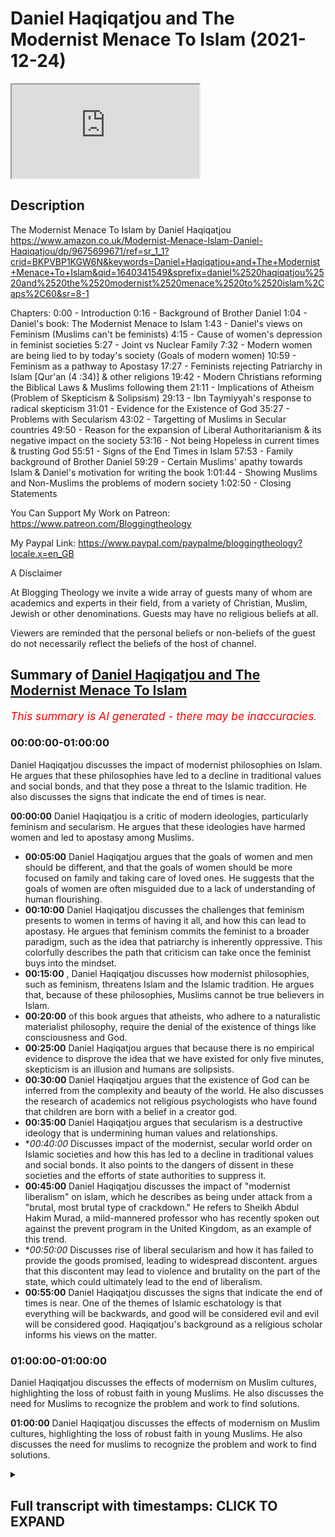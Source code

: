 # Daniel Haqiqatjou and The Modernist Menace To Islam (2021-12-24)

<iframe loading='lazy' allow='autoplay' src='https://www.youtube.com/embed/mZAZktv6HWM'></iframe>

## Description

The Modernist Menace To Islam by Daniel Haqiqatjou 
https://www.amazon.co.uk/Modernist-Menace-Islam-Daniel-Haqiqatjou/dp/9675699671/ref=sr_1_1?crid=BKPVBP1KGW6N&keywords=Daniel+Haqiqatjou+and+The+Modernist+Menace+To+Islam&qid=1640341549&sprefix=daniel%2520haqiqatjou%2520and%2520the%2520modernist%2520menace%2520to%2520islam%2Caps%2C60&sr=8-1

Chapters:
0:00 - Introduction
0:16 - Background of Brother Daniel
1:04 - Daniel's book: The Modernist Menace to Islam
1:43 - Daniel's views on Feminism
(Muslims can't be feminists)
4:15 - Cause of women's depression in feminist societies
5:27 - Joint vs Nuclear Family
7:32 - Modern women are being lied to by today's society (Goals of modern women)
10:59 - Feminism as a pathway to Apostasy
17:27 - Feminists rejecting Patriarchy in Islam [Qur'an (4 :34)] & other religions
19:42 - Modern Christians reforming the Biblical Laws & Muslims following them
21:11 - Implications of Atheism 
(Problem of Skepticism & Solipsism)
29:13 - Ibn Taymiyyah's response to radical skepticism
31:01 - Evidence for the Existence of God
35:27 - Problems with Secularism
43:02 - Targetting of Muslims in Secular countries
49:50 - Reason for the expansion of Liberal Authoritarianism & its negative impact on the society
53:16 - Not being Hopeless in current times & trusting God
55:51 - Signs of the End Times in Islam
57:53 - Family background of Brother Daniel
59:29 - Certain Muslims' apathy towards Islam & Daniel's motivation for writing the book
1:01:44 - Showing Muslims and Non-Muslims the problems of modern society
1:02:50 - Closing Statements


You Can Support My Work on Patreon:
https://www.patreon.com/Bloggingtheology

My Paypal Link: 
https://www.paypal.com/paypalme/bloggingtheology?locale.x=en_GB

A Disclaimer

At Blogging Theology we invite a wide array of guests many of whom are academics and experts in their field, from a variety of Christian, Muslim, Jewish or other denominations. Guests may have no religious beliefs at all. 

Viewers are reminded that the personal beliefs or non-beliefs of the guest do not necessarily reflect the beliefs of the host of channel.

## Summary of [Daniel Haqiqatjou and The Modernist Menace To Islam](https://www.youtube.com/watch?v=mZAZktv6HWM)


*<span style="color:red; font-size:125%">This summary is AI generated - there may be inaccuracies</span>. [](/)*

### <a onclick="modifyYTiframeseektime('0')">00:00:00-01:00:00</a>

 Daniel Haqiqatjou discusses the impact of modernist philosophies on Islam. He argues that these philosophies have led to a decline in traditional values and social bonds, and that they pose a threat to the Islamic tradition. He also discusses the signs that indicate the end of times is near.

**<a onclick="modifyYTiframeseektime('0')">00:00:00</a>** Daniel Haqiqatjou is a critic of modern ideologies, particularly feminism and secularism. He argues that these ideologies have harmed women and led to apostasy among Muslims.
* **<a onclick="modifyYTiframeseektime('300')">00:05:00</a>** Daniel Haqiqatjou argues that the goals of women and men should be different, and that the goals of women should be more focused on family and taking care of loved ones. He suggests that the goals of women are often misguided due to a lack of understanding of human flourishing.
* **<a onclick="modifyYTiframeseektime('600')">00:10:00</a>** Daniel Haqiqatjou discusses the challenges that feminism presents to women in terms of having it all, and how this can lead to apostasy. He argues that feminism commits the feminist to a broader paradigm, such as the idea that patriarchy is inherently oppressive. This colorfully describes the path that criticism can take once the feminist buys into the mindset.
* **<a onclick="modifyYTiframeseektime('900')">00:15:00</a>** , Daniel Haqiqatjou discusses how modernist philosophies, such as feminism, threatens Islam and the Islamic tradition. He argues that, because of these philosophies, Muslims cannot be true believers in Islam.
* **<a onclick="modifyYTiframeseektime('1200')">00:20:00</a>** of this book argues that atheists, who adhere to a naturalistic materialist philosophy, require the denial of the existence of things like consciousness and God.
* **<a onclick="modifyYTiframeseektime('1500')">00:25:00</a>** Daniel Haqiqatjou argues that because there is no empirical evidence to disprove the idea that we have existed for only five minutes, skepticism is an illusion and humans are solipsists.
* **<a onclick="modifyYTiframeseektime('1800')">00:30:00</a>** Daniel Haqiqatjou argues that the existence of God can be inferred from the complexity and beauty of the world. He also discusses the research of academics not religious psychologists who have found that children are born with a belief in a creator god.
* **<a onclick="modifyYTiframeseektime('2100')">00:35:00</a>** Daniel Haqiqatjou argues that secularism is a destructive ideology that is undermining human values and relationships.
* **<a onclick="modifyYTiframeseektime('2400')">00:40:00</a>* Discusses impact of the modernist, secular world order on Islamic societies and how this has led to a decline in traditional values and social bonds. It also points to the dangers of dissent in these societies and the efforts of state authorities to suppress it.
* **<a onclick="modifyYTiframeseektime('2700')">00:45:00</a>** Daniel Haqiqatjou discusses the impact of "modernist liberalism" on islam, which he describes as being under attack from a "brutal, most brutal type of crackdown." He refers to Sheikh Abdul Hakim Murad, a mild-mannered professor who has recently spoken out against the prevent program in the United Kingdom, as an example of this trend.
* **<a onclick="modifyYTiframeseektime('3000')">00:50:00</a>* Discusses rise of liberal secularism and how it has failed to provide the goods promised, leading to widespread discontent. argues that this discontent may lead to violence and brutality on the part of the state, which could ultimately lead to the end of liberalism.
* **<a onclick="modifyYTiframeseektime('3300')">00:55:00</a>**  Daniel Haqiqatjou discusses the signs that indicate the end of times is near. One of the themes of Islamic eschatology is that everything will be backwards, and good will be considered evil and evil will be considered good. Haqiqatjou's background as a religious scholar informs his views on the matter.
### <a onclick="modifyYTiframeseektime('3600')">01:00:00-01:00:00</a>

Daniel Haqiqatjou discusses the effects of modernism on Muslim cultures, highlighting the loss of robust faith in young Muslims. He also discusses the need for Muslims to recognize the problem and work to find solutions.

**<a onclick="modifyYTiframeseektime('3600')">01:00:00</a>** Daniel Haqiqatjou discusses the effects of modernism on Muslim cultures, highlighting the loss of robust faith in young Muslims. He also discusses the need for muslims to recognize the problem and work to find solutions.

<details><summary><h2>Full transcript with timestamps: CLICK TO EXPAND</h2></summary>

<a onclick="modifyYTiframeseektime('2')">0:00:02</a> Well hello everyone again and welcome to 
Blogging Theology. Today I am delighted    
<a onclick="modifyYTiframeseektime('8')">0:00:08</a> to talk to Daniel Haqiqatjou! 
You are most welcome Daniel.    
<a onclick="modifyYTiframeseektime('14')">0:00:14</a> Thank you for having me Paul. Just a little 
bit background for those who who don't know    
<a onclick="modifyYTiframeseektime('19')">0:00:19</a> Daniel: he was born in Houston, Texas and comes from 
what he calls a secular a liberal secular muslim    
<a onclick="modifyYTiframeseektime('26')">0:00:26</a> background he studied physics as an 
undergraduate at Harvard University and    
<a onclick="modifyYTiframeseektime('31')">0:00:31</a> completed graduate studies in philosophy (a great 
combination by the way physics and philosophy).    
<a onclick="modifyYTiframeseektime('36')">0:00:36</a> He is a student of knowledge studying 
traditionally with respected scholars, he's    
<a onclick="modifyYTiframeseektime('42')">0:00:42</a> the founder and editor in chief of MuslimSkeptic
and alternative muslim news research and opinion    
<a onclick="modifyYTiframeseektime('49')">0:00:49</a> outlet. He's also the founder of Alasna Institute 
and writes in lectures on contemporary issues    
<a onclick="modifyYTiframeseektime('56')">0:00:56</a> surrounding muslims and modernity over the past 10 
years and has spoken at universities and mosques    
<a onclick="modifyYTiframeseektime('62')">0:01:02</a> around the world. I recently read his fascinating 
new book here it is The Modernist Menace to    
<a onclick="modifyYTiframeseektime('69')">0:01:09</a> Islam, A Muslim Critique of Modern -Isms which is an 
uncompromising critique of contemporary ideologies    
<a onclick="modifyYTiframeseektime('79')">0:01:19</a> ranging from feminism to secularism to atheism. 
Daniel is very popular with many muslims for his    
<a onclick="modifyYTiframeseektime('87')">0:01:27</a> confident no-nonsense defense of traditional 
islam and his refutations of many aspects of    
<a onclick="modifyYTiframeseektime('94')">0:01:34</a> the zeitgeist which he believes threaten muslim 
faith. Now his book the Modernist Menace to Islam    
<a onclick="modifyYTiframeseektime('101')">0:01:41</a> covers many subjects but can we perhaps begin by 
looking at your views on feminism which take up    
<a onclick="modifyYTiframeseektime('108')">0:01:48</a> a big chunk of your book. Actually you mention in 
your book that at Harvard you considered yourself    
<a onclick="modifyYTiframeseektime('114')">0:01:54</a> a feminist because of the damage done by 
domestic abuse against women now you see    
<a onclick="modifyYTiframeseektime('122')">0:02:02</a> feminism as not only a problem but as a pathway 
to apostasy. Could you explain what happened?  
<a onclick="modifyYTiframeseektime('132')">0:02:12</a> Well I realized that um well 
let me just start by saying this  
<a onclick="modifyYTiframeseektime('141')">0:02:21</a> i realized that islam first of all 
is a patriarchal religion islam    
<a onclick="modifyYTiframeseektime('148')">0:02:28</a> is patriarchal at its core and 
feminism is contrary at its essence to    
<a onclick="modifyYTiframeseektime('156')">0:02:36</a> patriarchy feminism is an attack against 
patriarchy and so this was really the    
<a onclick="modifyYTiframeseektime('162')">0:02:42</a> first sign that look if i'm going to be 
a muslim i cannot be a feminist this is  
<a onclick="modifyYTiframeseektime('172')">0:02:52</a> isn't feminism in islam so what i came to 
realize pretty quickly is that feminism doesn't    
<a onclick="modifyYTiframeseektime('179')">0:02:59</a> have a monopoly over defending women's rights uh 
feminism doesn't have a monopoly over protecting    
<a onclick="modifyYTiframeseektime('187')">0:03:07</a> women from uh legitimate domestic abuse 
uh you know real cases of domestic abuse    
<a onclick="modifyYTiframeseektime('193')">0:03:13</a> or domestic violence or what have you um in 
fact all systems of morality claim to protect    
<a onclick="modifyYTiframeseektime('201')">0:03:21</a> women's rights and men's rights and everyone's 
rights that's what all systems of morality    
<a onclick="modifyYTiframeseektime('208')">0:03:28</a> claim but who is really true to that claim 
which system of morality is true to that claim    
<a onclick="modifyYTiframeseektime('214')">0:03:34</a> and when we do that kind of analysis and 
we do that kind of comparison we see that    
<a onclick="modifyYTiframeseektime('220')">0:03:40</a> feminism actually has created women who are 
oppressed and who are very unhappy who are very    
<a onclick="modifyYTiframeseektime('228')">0:03:48</a> um you know beleaguered by the the modern 
conception of what a woman should be and what    
<a onclick="modifyYTiframeseektime('234')">0:03:54</a> a woman should do and how a woman should live um 
and all of the studies and statistics bear this    
<a onclick="modifyYTiframeseektime('241')">0:04:01</a> out that women are more depressed than they've 
ever been in countries where they have the most    
<a onclick="modifyYTiframeseektime('248')">0:04:08</a> they that score the highest on the so-called 
feminist index or women's rights index indices so    
<a onclick="modifyYTiframeseektime('255')">0:04:15</a> daniel what is it daniel specifically that is 
making women depressed in these very high feminist    
<a onclick="modifyYTiframeseektime('262')">0:04:22</a> committed societies what's going on exactly do 
you think well the the scientific research hasn't    
<a onclick="modifyYTiframeseektime('270')">0:04:30</a> come to definitive conclusions because it's a 
highly politicized topic that goes contrary to    
<a onclick="modifyYTiframeseektime('277')">0:04:37</a> the zeitgeist as you said the the western 
modernist zeitgeist but as muslims i think it's    
<a onclick="modifyYTiframeseektime('285')">0:04:45</a> we can see like when i look at my own family 
and i look to women in previous generations    
<a onclick="modifyYTiframeseektime('291')">0:04:51</a> such as my grandmothers my gran grandmothers my 
great-grandmothers the way that they lived their    
<a onclick="modifyYTiframeseektime('298')">0:04:58</a> lives and the stories i hear about how they were 
living granted this is anecdotal but they were    
<a onclick="modifyYTiframeseektime('305')">0:05:05</a> living very simple lives surrounded by loved ones 
taken care of by their husbands and their male    
<a onclick="modifyYTiframeseektime('312')">0:05:12</a> family taking care of children and being in these 
very supportive loving households and that was    
<a onclick="modifyYTiframeseektime('321')">0:05:21</a> the norm yes there were exceptions yes there are 
you know bad cases everywhere these were extended    
<a onclick="modifyYTiframeseektime('328')">0:05:28</a> families weren't they they weren't like our 
modern narrow nuclear family with just a mother    
<a onclick="modifyYTiframeseektime('332')">0:05:32</a> and a father and 2.4 kids or whatever it is these 
are much broader family structures and networks    
<a onclick="modifyYTiframeseektime('338')">0:05:38</a> weren't they i think yeah of course you have these 
extended families and and this is something that    
<a onclick="modifyYTiframeseektime('344')">0:05:44</a> the vast majority of humanity has lived in 
this kind of um with this kind of family    
<a onclick="modifyYTiframeseektime('349')">0:05:49</a> kinship structure and you know even if we just 
want to purely take an evolutionary perspective    
<a onclick="modifyYTiframeseektime('356')">0:05:56</a> if if we want to take a purely evolutionary 
secular perspective if humanity has been living    
<a onclick="modifyYTiframeseektime('363')">0:06:03</a> in these kinds of networks with these kinds 
of gender roles for men and women and women    
<a onclick="modifyYTiframeseektime('370')">0:06:10</a> through evolutionary processes have been 
conditioned to a certain kind of personality type    
<a onclick="modifyYTiframeseektime('375')">0:06:15</a> certain kinds of emotional emotions certain kinds 
of behavior certain types of instincts and then    
<a onclick="modifyYTiframeseektime('381')">0:06:21</a> suddenly within the past 100 years say or 50 years 
take them to a completely different mode of life    
<a onclick="modifyYTiframeseektime('390')">0:06:30</a> form of life then don't you think that that's 
going to have a big psychological impact and    
<a onclick="modifyYTiframeseektime('397')">0:06:37</a> arguably a destructive one so i think even from 
an evolution purely evolutionary perspective that    
<a onclick="modifyYTiframeseektime('403')">0:06:43</a> would make sense but from an islamic perspective 
from the islamic standpoint it makes sense as    
<a onclick="modifyYTiframeseektime('408')">0:06:48</a> well that allah has created women with certain 
intuition certain motherly instincts certain    
<a onclick="modifyYTiframeseektime('417')">0:06:57</a> um a certain need to have children a biological 
need to have children and nurture children and    
<a onclick="modifyYTiframeseektime('424')">0:07:04</a> family to be a supportive uh wife to be taken 
care of by a strong husband who loves her and    
<a onclick="modifyYTiframeseektime('434')">0:07:14</a> takes care of her and this is something that the 
modern world denies it fundamentally denies um you    
<a onclick="modifyYTiframeseektime('442')">0:07:22</a> can say nature or you can say it fundamentally 
denies the way that the creator has created    
<a onclick="modifyYTiframeseektime('448')">0:07:28</a> women and men yeah i mean there's a fascinating 
article by um khalid who i believe is your    
<a onclick="modifyYTiframeseektime('454')">0:07:34</a> wife actually um uh where she wrote incredibly 
articulate um and hard-hitting piece about the    
<a onclick="modifyYTiframeseektime('462')">0:07:42</a> myth or the lie as she calls it uh that women are 
told that they can have it all women can have it    
<a onclick="modifyYTiframeseektime('468')">0:07:48</a> all so they can have a career they can have highly 
successful jobs and they can have a family and    
<a onclick="modifyYTiframeseektime('473')">0:07:53</a> they can have children they can have everything 
and she's saying this is a lie because obviously    
<a onclick="modifyYTiframeseektime('478')">0:07:58</a> common sense would suggest one can't have it 
all but this results in this kind of existential    
<a onclick="modifyYTiframeseektime('483')">0:08:03</a> crisis that leads to depression and unhappiness 
that you allude to would that be a key factor do    
<a onclick="modifyYTiframeseektime('488')">0:08:08</a> you think in what you're describing yeah why are 
these goals that women should have you know to    
<a onclick="modifyYTiframeseektime('495')">0:08:15</a> be you know a c-level executive at a fortune 500 
company and you know why should that be a goal for    
<a onclick="modifyYTiframeseektime('505')">0:08:25</a> women why should that be a goal for 
men i mean we could ask these fun    
<a onclick="modifyYTiframeseektime('508')">0:08:28</a> we should ask these fundamental questions about 
the meaning of life and how we should spend the    
<a onclick="modifyYTiframeseektime('514')">0:08:34</a> limited time we have in this dunya on this 
earth why are these goals to pursue again    
<a onclick="modifyYTiframeseektime('520')">0:08:40</a> even if we take the assumption the materialistic 
assumption that happiness is the ultimate end okay    
<a onclick="modifyYTiframeseektime('530')">0:08:50</a> i think most people don't have a kind of 
reductionist understanding of happiness that oh    
<a onclick="modifyYTiframeseektime('537')">0:08:57</a> happiness just means dopamine neurotransmitters 
in the brain and because if that truly were    
<a onclick="modifyYTiframeseektime('544')">0:09:04</a> you know the kind of happiness that humans should 
aspire to then we should just be hooked up to    
<a onclick="modifyYTiframeseektime('549')">0:09:09</a> these kind of like or given soma right a brave 
new world just be given certain drugs that will    
<a onclick="modifyYTiframeseektime('555')">0:09:15</a> um you know artificially create this sense of 
this high of euphoria constantly like if that's    
<a onclick="modifyYTiframeseektime('563')">0:09:23</a> truly you know our view of what happiness is 
and how it should be pursued but no we have a    
<a onclick="modifyYTiframeseektime('568')">0:09:28</a> we have a more complex um profound understanding 
of human flourishing and and what true happiness    
<a onclick="modifyYTiframeseektime('575')">0:09:35</a> in in the in its fullest sense means i think 
all humans share this um this kind of view    
<a onclick="modifyYTiframeseektime('582')">0:09:42</a> and if that's the case then why would you know 
maximizing our income at all costs no matter what    
<a onclick="modifyYTiframeseektime('591')">0:09:51</a> why would why would that lead to that kind of 
happiness why would you know becoming a you know    
<a onclick="modifyYTiframeseektime('596')">0:09:56</a> c-level executive for a fortune 500 company or you 
know becoming the most you know renowned academic    
<a onclick="modifyYTiframeseektime('604')">0:10:04</a> in the university system but you had to sacrifice 
uh all meaningful human connection and and really    
<a onclick="modifyYTiframeseektime('612')">0:10:12</a> i mean this is again a scientific fact and 
it's also a metaphysical truth that the deepest    
<a onclick="modifyYTiframeseektime('618')">0:10:18</a> connections that we have as human beings are with 
blood with kin and you know we can obviously make    
<a onclick="modifyYTiframeseektime('624')">0:10:24</a> connections deep profound connections with others 
who are not kin but you cannot take a human being    
<a onclick="modifyYTiframeseektime('633')">0:10:33</a> and break him off of all family ties and 
expect that he will be in his best state uh    
<a onclick="modifyYTiframeseektime('639')">0:10:39</a> psychologically even though we all know family 
members can be difficult but that's also the    
<a onclick="modifyYTiframeseektime('645')">0:10:45</a> benefit of having extended family because if you 
if you have trouble with one or two family members    
<a onclick="modifyYTiframeseektime('650')">0:10:50</a> you still have an entire network a support system 
uh to to be able to live happily with and and    
<a onclick="modifyYTiframeseektime('658')">0:10:58</a> you know support so you've mentioned the the 
difficulties that this whole uh the feminist    
<a onclick="modifyYTiframeseektime('663')">0:11:03</a> thrusters presents to women in terms of having it 
all and that that being a myth but you also did    
<a onclick="modifyYTiframeseektime('668')">0:11:08</a> mention that feminism is a pathway to apostasy 
and in your book you uh you do outline several    
<a onclick="modifyYTiframeseektime('674')">0:11:14</a> stages that doesn't start off with apostasy far 
from it but as the end stage i think it's stage    
<a onclick="modifyYTiframeseektime('679')">0:11:19</a> five or something where where uh after a series 
of uh struggling with the text and the hadith    
<a onclick="modifyYTiframeseektime('686')">0:11:26</a> and the ulama and the scholarly rulings over the 
centuries ultimately the muslim feminists as you    
<a onclick="modifyYTiframeseektime('692')">0:11:32</a> as you understand them will end up apostasizing 
uh what what is this final end stage why do women    
<a onclick="modifyYTiframeseektime('698')">0:11:38</a> what are some women anyway apostasize some islam 
well they um that's not their conscious goal    
<a onclick="modifyYTiframeseektime('706')">0:11:46</a> or they don't necessarily consciously see 
it happening it's just something that they    
<a onclick="modifyYTiframeseektime('710')">0:11:50</a> fall into because of what feminism commits them 
to intellectually and emotionally because the    
<a onclick="modifyYTiframeseektime('719')">0:11:59</a> you know the way that i describe the 
stages is that the first stage is basically    
<a onclick="modifyYTiframeseektime('724')">0:12:04</a> coming from perhaps legitimate grievances with 
certain muslim male figures that they see in    
<a onclick="modifyYTiframeseektime('730')">0:12:10</a> their lives maybe at the mosque or you know in the 
broader community and they have these criticisms    
<a onclick="modifyYTiframeseektime('738')">0:12:18</a> and they feel like or grievances and they feel 
like feminism addresses those grievances but    
<a onclick="modifyYTiframeseektime('744')">0:12:24</a> the thing is that feminism commits the feminist 
to a broader paradigm or a broader commitment    
<a onclick="modifyYTiframeseektime('752')">0:12:32</a> such as the idea that patriarchy is inherently 
oppressive male authority is inherently a pr    
<a onclick="modifyYTiframeseektime('762')">0:12:42</a> excuse me male authority is inherently oppressive 
and anything that lacks female representation is    
<a onclick="modifyYTiframeseektime('771')">0:12:51</a> inherently illegitimate so that takes that takes 
them through down this path so initially it starts    
<a onclick="modifyYTiframeseektime('779')">0:12:59</a> with these perhaps legitimate grievances with a 
local imam or some figure somewhere in the muslim    
<a onclick="modifyYTiframeseektime('787')">0:13:07</a> community but then the because of these other 
commitments that criticism cannot just stop with    
<a onclick="modifyYTiframeseektime('794')">0:13:14</a> the local imam it has to be extended to well all 
of the islamic scholarly tradition because when we    
<a onclick="modifyYTiframeseektime('801')">0:13:21</a> look at the islamic tradition it is predominantly 
muslim men who are the main intellectuals and    
<a onclick="modifyYTiframeseektime('809')">0:13:29</a> the main scholars of this tradition and 
that's not to say that there have been    
<a onclick="modifyYTiframeseektime('814')">0:13:34</a> been female scholars because they're they there 
have been but they were definitely a very small    
<a onclick="modifyYTiframeseektime('821')">0:13:41</a> minority so then we have to ask the question or 
the feminist will ask the question why is this and    
<a onclick="modifyYTiframeseektime('827')">0:13:47</a> the answer that feminism gives is because is that 
the men of this tradition have been marginalizing    
<a onclick="modifyYTiframeseektime('834')">0:13:54</a> women deliberately and have been actually 
silencing these women or holding them back    
<a onclick="modifyYTiframeseektime('841')">0:14:01</a> uh preventing them from speaking that's the 
feminist answer so what this this color is    
<a onclick="modifyYTiframeseektime('847')">0:14:07</a> the entire scholarly tradition you look at someone 
like imam razadi well why isn't ghazali why is it    
<a onclick="modifyYTiframeseektime('857')">0:14:17</a> lifting up women and you know why is he you know 
not bringing someone uh you know alongside him and    
<a onclick="modifyYTiframeseektime('865')">0:14:25</a> trying to champion uh women's voices clearly he's 
marginalizing women he's actually silencing women    
<a onclick="modifyYTiframeseektime('873')">0:14:33</a> he has all of this authority and never once 
does he use it to uh promote the visibility uh    
<a onclick="modifyYTiframeseektime('880')">0:14:40</a> of a woman's voice for example these are the kinds 
of thoughts that will inevitably come once you've    
<a onclick="modifyYTiframeseektime('886')">0:14:46</a> bought in to the feminist mindset and and so this 
extends through all of islamic scholarship and    
<a onclick="modifyYTiframeseektime('894')">0:14:54</a> once you have undermined the moral legitimacy of 
all of these islamic scholars then really how can    
<a onclick="modifyYTiframeseektime('902')">0:15:02</a> you access the isl islam how can you access islam 
itself the only reason that we have islam the only    
<a onclick="modifyYTiframeseektime('910')">0:15:10</a> reason that we have the quran or we have hadith or 
we have we have you know tafsir or the spiritual    
<a onclick="modifyYTiframeseektime('918')">0:15:18</a> sciences of tasawa for any of these uh important 
islamic sciences ulum is because of this vast    
<a onclick="modifyYTiframeseektime('928')">0:15:28</a> rigorous uh tradition of islamic transmission 
the scholarly tradition this is this is the    
<a onclick="modifyYTiframeseektime('935')">0:15:35</a> only reason that we have it so then you have 
un you fundamentally undermined that tradition    
<a onclick="modifyYTiframeseektime('940')">0:15:40</a> just because of your feminist commitments 
but but it doesn't even stop there because    
<a onclick="modifyYTiframeseektime('945')">0:15:45</a> you have to start questioning um hadith 
you have to start questioning the quran    
<a onclick="modifyYTiframeseektime('951')">0:15:51</a> and this is where okay because you can still 
you can it's you know questionable whether    
<a onclick="modifyYTiframeseektime('956')">0:15:56</a> you can be a muslim if you've rejected the 
islamic tradition because you have no basis    
<a onclick="modifyYTiframeseektime('963')">0:16:03</a> for making claims about the quran and hadith or 
you're just being intellectually inconsistent    
<a onclick="modifyYTiframeseektime('968')">0:16:08</a> for example you say oh yeah i believe in 
um you know the this interpretation of the    
<a onclick="modifyYTiframeseektime('973')">0:16:13</a> quran okay well where did you get that 
interpretation of quran did you take it    
<a onclick="modifyYTiframeseektime('978')">0:16:18</a> from a scholar from the sky like from you know ibn 
kefir or imam kortubi from the tafsir tradition or    
<a onclick="modifyYTiframeseektime('986')">0:16:26</a> you just happen to have a understanding of 
the quran on your own that happens to match    
<a onclick="modifyYTiframeseektime('993')">0:16:33</a> the orthodox interpretation how convenient 
but in reality we see most of these feminists    
<a onclick="modifyYTiframeseektime('1000')">0:16:40</a> completely heterodox and bring these deviant 
bizarre interpretations of the quran and academics    
<a onclick="modifyYTiframeseektime('1009')">0:16:49</a> such as amina wadud for example who says outright 
that we should have the ability to say no to the    
<a onclick="modifyYTiframeseektime('1015')">0:16:55</a> quran if we have a moral problem with something 
that we read in the quran and we see that this is    
<a onclick="modifyYTiframeseektime('1022')">0:17:02</a> contrary to our conscience then we should have 
the moral right to say no to the quran and    
<a onclick="modifyYTiframeseektime('1029')">0:17:09</a> it's a very difficult thing to understand because 
the quran is or describes itself as the actual    
<a onclick="modifyYTiframeseektime('1034')">0:17:14</a> speech of god himself so it sounds like they're 
inviting people to say no to god and people who    
<a onclick="modifyYTiframeseektime('1040')">0:17:20</a> say no to god are not normally characterized as 
believers rather as anti-believers there uh and    
<a onclick="modifyYTiframeseektime('1046')">0:17:26</a> so on i mean i i'm reading from a very moderate 
translation here this is translation of the quran    
<a onclick="modifyYTiframeseektime('1051')">0:17:31</a> by abdul haleem the famous british scholar and 
just the the famous 4 34 004 verse 34 which you    
<a onclick="modifyYTiframeseektime('1059')">0:17:39</a> alluded to several times in your book and there 
are different translations of them this is a very    
<a onclick="modifyYTiframeseektime('1063')">0:17:43</a> moderate translation it says husbands should take 
good care of their wives with the bounties god has    
<a onclick="modifyYTiframeseektime('1070')">0:17:50</a> given to some more than others and with what they 
spend out of their own money righteous wives are    
<a onclick="modifyYTiframeseektime('1076')">0:17:56</a> devout and god what what god has given them uh 
what god sorry what god would have them guard    
<a onclick="modifyYTiframeseektime('1083')">0:18:03</a> in their husband's absence and so on but this 
is clearly patriarchal and this is god speaking    
<a onclick="modifyYTiframeseektime('1091')">0:18:11</a> uh if you're a muslim obviously and there are 
many similar verses in the new testament and in    
<a onclick="modifyYTiframeseektime('1095')">0:18:15</a> the jewish bible and probably in most scriptures 
in the world's religions it's not all scriptures    
<a onclick="modifyYTiframeseektime('1100')">0:18:20</a> of the world's religion so to say no to to god 
whatever tradition you're in is quite a big price    
<a onclick="modifyYTiframeseektime('1106')">0:18:26</a> to pay for your conscience as you put it yeah i 
mean this is actually the nature of feminism from    
<a onclick="modifyYTiframeseektime('1114')">0:18:34</a> the first wave of feminism um activists like 
elizabeth caddy stanton for example or susan b    
<a onclick="modifyYTiframeseektime('1122')">0:18:42</a> anthony they were very rapidly anti-religious 
and they identified like this is the main    
<a onclick="modifyYTiframeseektime('1130')">0:18:50</a> support behind patriarchy as a concept within 
society is religion and so they were um    
<a onclick="modifyYTiframeseektime('1138')">0:18:58</a> they understood very well their project to attack 
um the church and to attack the bible they even    
<a onclick="modifyYTiframeseektime('1147')">0:19:07</a> wrote you know the woman's bible as a kind of act 
of defiance against the church like i'm and this    
<a onclick="modifyYTiframeseektime('1154')">0:19:14</a> is we're talking about the 19th century imagine 
somewhat like a muslim today we we can complain    
<a onclick="modifyYTiframeseektime('1159')">0:19:19</a> about amina wadud saying no to the quran but to 
her credit she hasn't written a woman's quran    
<a onclick="modifyYTiframeseektime('1166')">0:19:26</a> right so this is but these are the these 
are the type of people that muslim feminists    
<a onclick="modifyYTiframeseektime('1173')">0:19:33</a> hold in high regard as the founders of the 
feminist movement and and it's it's anti-religion    
<a onclick="modifyYTiframeseektime('1180')">0:19:40</a> from its very beginning so it seems to me people 
do this they do they're not on this issue but on    
<a onclick="modifyYTiframeseektime('1185')">0:19:45</a> the issue the homosexuality issue and so on they 
can say about the bible ah well the apostle paul    
<a onclick="modifyYTiframeseektime('1190')">0:19:50</a> in romans chapter 1 or 1 corinthians 6 9 he 
didn't really understand modern understandings    
<a onclick="modifyYTiframeseektime('1195')">0:19:55</a> of homosexuality and therefore what he said 
is strictly cultural is irrelevant we leave    
<a onclick="modifyYTiframeseektime('1200')">0:20:00</a> it 2000 years ago but you're talking about the 
quran which every syllable claims to be from god    
<a onclick="modifyYTiframeseektime('1205')">0:20:05</a> you can't say that god didn't understand you know 
he is eternally present he understands everything    
<a onclick="modifyYTiframeseektime('1211')">0:20:11</a> and this is his final commandment his final word 
to mankind from a muslim point of view so you    
<a onclick="modifyYTiframeseektime('1217')">0:20:17</a> can't make that hermeneutical move you're simply 
not open to one i don't think islamically anyway    
<a onclick="modifyYTiframeseektime('1225')">0:20:25</a> yeah i completely agree the quran is setting a 
moral standard um from the time of the prophet    
<a onclick="modifyYTiframeseektime('1233')">0:20:33</a> sallallahu alaihi wasallam till the 
end of time and if you're going to have    
<a onclick="modifyYTiframeseektime('1238')">0:20:38</a> a moral objection that's going to create problems 
for your faith okay well that's that's very very    
<a onclick="modifyYTiframeseektime('1245')">0:20:45</a> interesting thank you for that that's moving on 
now to uh that there may many gems actually in    
<a onclick="modifyYTiframeseektime('1250')">0:20:50</a> this book if people uh get it um it's full of 
a very robust refutations of the contemporary    
<a onclick="modifyYTiframeseektime('1256')">0:20:56</a> zeitgeist and there's just a little section 
here on page 18 if i if i may just read it    
<a onclick="modifyYTiframeseektime('1261')">0:21:01</a> to uh viewers just so they get a flavor of 
uh daniel's book and it's and apparently an    
<a onclick="modifyYTiframeseektime('1268')">0:21:08</a> um a not particularly gripping headlight it 
says the unintended implications of atheism    
<a onclick="modifyYTiframeseektime('1274')">0:21:14</a> but i thought it was rather clever he writes 
materialists naturalists and atheists have a long    
<a onclick="modifyYTiframeseektime('1280')">0:21:20</a> history of denying the existence of things that do 
not fit into their very narrow limited conception    
<a onclick="modifyYTiframeseektime('1286')">0:21:26</a> of existence god is always number one on their 
list of targets for denial but what the public    
<a onclick="modifyYTiframeseektime('1294')">0:21:34</a> does not realize and atheists do not publicize 
is that their naturalistic materialist philosophy    
<a onclick="modifyYTiframeseektime('1301')">0:21:41</a> requires the denial of much more than god this is 
where it gets interesting i think they do not want    
<a onclick="modifyYTiframeseektime('1307')">0:21:47</a> the public at large to be aware of this because 
then the people will wake up and see what a silly    
<a onclick="modifyYTiframeseektime('1313')">0:21:53</a> picture of the world these philosophers these 
philosophies rather commit one two for example the    
<a onclick="modifyYTiframeseektime('1320')">0:22:00</a> strict scientific empiricism required by the new 
atheists the idea that the only things that exist    
<a onclick="modifyYTiframeseektime('1327')">0:22:07</a> are those observable and detectable by science 
also requires denying the existence of the minds    
<a onclick="modifyYTiframeseektime('1335')">0:22:15</a> and certainly the minds of others science 
has not detected the mind only electrical    
<a onclick="modifyYTiframeseektime('1341')">0:22:21</a> signals in the brain can be detected but that 
is not the same thing as the mind daniel writes    
<a onclick="modifyYTiframeseektime('1347')">0:22:27</a> have you ever seen someone else's mind the test 
we can all do have you experienced their inner    
<a onclick="modifyYTiframeseektime('1353')">0:22:33</a> thoughts have you felt their emotions no all 
we can see is external behavior the internal    
<a onclick="modifyYTiframeseektime('1361')">0:22:41</a> mind of others is inaccessible to our perceptual 
faculties so does that mean that we disbelieve    
<a onclick="modifyYTiframeseektime('1368')">0:22:48</a> that others possess consciousnesses like our 
own if we consistently apply the standards of    
<a onclick="modifyYTiframeseektime('1374')">0:22:54</a> scientific empiricism used by atheists 
that would be the inescapable conclusion    
<a onclick="modifyYTiframeseektime('1380')">0:23:00</a> doing so is preposterous which is why we reject 
scientific empiricism and the simple-minded    
<a onclick="modifyYTiframeseektime('1387')">0:23:07</a> atheism that relies on it end quote so that's 
a typical bit of prose there from daniel in his    
<a onclick="modifyYTiframeseektime('1394')">0:23:14</a> uh book lots of punchy arguments uh there um so 
i'll leave that for you but there's anything you    
<a onclick="modifyYTiframeseektime('1400')">0:23:20</a> want to to add to that i mean is it really the 
case we can't obviously we can't see people's    
<a onclick="modifyYTiframeseektime('1405')">0:23:25</a> minds we can't know what people think but is there 
no way of yet or gauging what the contents of    
<a onclick="modifyYTiframeseektime('1411')">0:23:31</a> someone's mind is are we really that in the dark 
about consciousness well this is a common point    
<a onclick="modifyYTiframeseektime('1417')">0:23:37</a> that's made um that's related to what's called 
the hard problem of consciousness um but basically    
<a onclick="modifyYTiframeseektime('1425')">0:23:45</a> our thoughts and our our feelings are things 
that are only accessible to us and they're and    
<a onclick="modifyYTiframeseektime('1433')">0:23:53</a> it's completely opaque uh to anyone outside of 
us and so what scientists or neurobiologists can    
<a onclick="modifyYTiframeseektime('1439')">0:23:59</a> do is they can associate certain kind of signals 
whether it's electrical signals or hormone signals    
<a onclick="modifyYTiframeseektime('1445')">0:24:05</a> neurotransmitters um with certain emotions 
or certain parts of the brain are lighting up    
<a onclick="modifyYTiframeseektime('1452')">0:24:12</a> in their scans but it's but that feeling like 
what is this person feeling or the phenom what's    
<a onclick="modifyYTiframeseektime('1459')">0:24:19</a> called the phenomenology of it cannot be by its 
nature by definition cannot be experienced by    
<a onclick="modifyYTiframeseektime('1466')">0:24:26</a> anyone else does that mean it does not exist 
right um and there are many things that are    
<a onclick="modifyYTiframeseektime('1473')">0:24:33</a> non-empirical and non-perceptible that we 
completely take for granted and we have no problem    
<a onclick="modifyYTiframeseektime('1480')">0:24:40</a> accepting um for example the past you know 
the past do we really how can we know that the    
<a onclick="modifyYTiframeseektime('1487')">0:24:47</a> our memories are of what has happened in the past 
haven't just been implanted and this is actually    
<a onclick="modifyYTiframeseektime('1493')">0:24:53</a> what they would say one of the professors uh at 
harvard uh in his classes he would begin the class    
<a onclick="modifyYTiframeseektime('1500')">0:25:00</a> by saying well how can can anyone prove to me that 
we didn't just pop into existence five minutes ago    
<a onclick="modifyYTiframeseektime('1510')">0:25:10</a> and all of our memories of the past also uh 
our brains came loaded with that kind of false    
<a onclick="modifyYTiframeseektime('1516')">0:25:16</a> information can you prove to me that that's not 
the case can you point to anything empirical    
<a onclick="modifyYTiframeseektime('1522')">0:25:22</a> that would disprove that no you can't 
prove point anything empirical because    
<a onclick="modifyYTiframeseektime('1528')">0:25:28</a> because of the way that i've defined the problem 
those have also been just created five minutes ago    
<a onclick="modifyYTiframeseektime('1533')">0:25:33</a> yeah this is a criterion skip this is a card rene 
descartes methodology of systematic methodological    
<a onclick="modifyYTiframeseektime('1539')">0:25:39</a> doubt but then he said i i don't doubt that i'm 
doubting congito eros son i think therefore i am i    
<a onclick="modifyYTiframeseektime('1546')">0:25:46</a> doubt therefore i am but of course the repository 
is and presumably it's implicit in your point that    
<a onclick="modifyYTiframeseektime('1550')">0:25:50</a> even that thought could actually be implanted by 
an evil genius into my brain which is like in a    
<a onclick="modifyYTiframeseektime('1556')">0:25:56</a> vat and even that could be artificially created so 
unfortunately even cartesian skepticism doesn't uh    
<a onclick="modifyYTiframeseektime('1562')">0:26:02</a> uh it's not skeptical enough i would argue 
anyway well yeah and so this is um the    
<a onclick="modifyYTiframeseektime('1567')">0:26:07</a> cartesian skepticism is one mode of skepticism 
in western philosophy the other more influential    
<a onclick="modifyYTiframeseektime('1575')">0:26:15</a> form of skepticism that has been adopted by 
atheists is human skepticism from david hume    
<a onclick="modifyYTiframeseektime('1582')">0:26:22</a> and um this is actually what the the passage you 
read is alluding to it's human skepticism that    
<a onclick="modifyYTiframeseektime('1590')">0:26:30</a> insists on empirical data and sense data that our 
understanding of everything is because our senses    
<a onclick="modifyYTiframeseektime('1598')">0:26:38</a> are taking in information from the world and and 
our mind forms this kind of map of the external    
<a onclick="modifyYTiframeseektime('1605')">0:26:45</a> world but how can we be sure that that external 
world exists and this is the kind of questioning    
<a onclick="modifyYTiframeseektime('1611')">0:26:51</a> that hume presents and it leads him to a kind 
of solipsism actually yeah because he denied    
<a onclick="modifyYTiframeseektime('1618')">0:26:58</a> causality even he said that we can't be sure 
that a cause b like the billiard balls famously    
<a onclick="modifyYTiframeseektime('1624')">0:27:04</a> how do we know how do we know that fire burns 
wool how we can't this was taken up ironically    
<a onclick="modifyYTiframeseektime('1630')">0:27:10</a> well not perhaps ironically in occasionalism 
and ash right theology where you have this    
<a onclick="modifyYTiframeseektime('1634')">0:27:14</a> um similar um world view yeah you're saying 
causality is an illusion the reality is just one    
<a onclick="modifyYTiframeseektime('1641')">0:27:21</a> thing happening after another yes in a linear 
uh timeline and it's only our an illusion of    
<a onclick="modifyYTiframeseektime('1647')">0:27:27</a> the mind that there's a cause and effect so yeah 
when it comes to this kind of skepticism like any    
<a onclick="modifyYTiframeseektime('1654')">0:27:34</a> atheist should really be a solipsist because 
the kind of skepticism that's used against    
<a onclick="modifyYTiframeseektime('1661')">0:27:41</a> god applies just as much to all of these things in 
that humans take for granted as truth but they're    
<a onclick="modifyYTiframeseektime('1669')">0:27:49</a> not non-empirical truths there's no empirical you 
know uh proof of the internal mind or the past or    
<a onclick="modifyYTiframeseektime('1679')">0:27:59</a> time itself what is time it's not a material thing 
um yeah time passes yeah we take all of these    
<a onclick="modifyYTiframeseektime('1686')">0:28:06</a> things for granted but this so if you look at at 
some debates that atheists have um some of the    
<a onclick="modifyYTiframeseektime('1694')">0:28:14</a> top atheist uh public intellectuals there's one 
person matt dillahunty have you heard of this guy    
<a onclick="modifyYTiframeseektime('1701')">0:28:21</a> i haven't actually no i perhaps i should have 
yeah he's american and he uh is probably the most    
<a onclick="modifyYTiframeseektime('1708')">0:28:28</a> well-known youtube atheist but he often engages 
with people like sam harris and richard dawkins    
<a onclick="modifyYTiframeseektime('1715')">0:28:35</a> yeah yeah he's like one level below them in terms 
of his notoriety but but he was actually pressed    
<a onclick="modifyYTiframeseektime('1722')">0:28:42</a> you know or he's often pressed by christians 
on these kinds of issues and ultimately he    
<a onclick="modifyYTiframeseektime('1729')">0:28:49</a> has to concede that yeah i really can't refute 
solipsism i can't deny that i'm not a solipsist    
<a onclick="modifyYTiframeseektime('1735')">0:28:55</a> despite you know despite myself so they can't just 
come out and be card-carrying solipsists because    
<a onclick="modifyYTiframeseektime('1742')">0:29:02</a> it's so absurd to most people it's so computing 
isn't it because you can't say anything meaningful    
<a onclick="modifyYTiframeseektime('1746')">0:29:06</a> if if we are the if i am the only reality i should 
say because i can only speak about myself as a    
<a onclick="modifyYTiframeseektime('1751')">0:29:11</a> solipsist scientist but what do you think 
about i mean this is slightly changing going    
<a onclick="modifyYTiframeseektime('1755')">0:29:15</a> away from your book but even tamir's response 
to this kind of magical skepticism which is a    
<a onclick="modifyYTiframeseektime('1759')">0:29:19</a> completely reframe the whole issue strikes 
me as rather compelling you know saying well    
<a onclick="modifyYTiframeseektime('1764')">0:29:24</a> we can't say anything about external reality if 
we go down the radical skeptic road so we need to    
<a onclick="modifyYTiframeseektime('1769')">0:29:29</a> uh you know rooted in our fitra understanding of 
causality and so on god is a fundamental of that    
<a onclick="modifyYTiframeseektime('1775')">0:29:35</a> reality and without god we can't have anything 
no perception nothing intelligible can be said    
<a onclick="modifyYTiframeseektime('1780')">0:29:40</a> about reality whatsoever so you know there are 
some things that are just given that we have to    
<a onclick="modifyYTiframeseektime('1785')">0:29:45</a> work with and accept that we can't go behind 
them if i've understood even correctly    
<a onclick="modifyYTiframeseektime('1792')">0:29:52</a> yeah i i understand him uh and those who argue 
in this kind of tamian line as making a sort    
<a onclick="modifyYTiframeseektime('1800')">0:30:00</a> of transcendental argument um and it's what i 
mean by transcendental argument because this    
<a onclick="modifyYTiframeseektime('1807')">0:30:07</a> is an argument that's also picked up in the 
western tradition by people like emmanuel kant    
<a onclick="modifyYTiframeseektime('1812')">0:30:12</a> and others but basically the the idea of a 
transcendental argument as a response to hume the    
<a onclick="modifyYTiframeseektime('1818')">0:30:18</a> kind of skepticism that hume has is that by virtue 
of speaking or thinking about these issues yeah    
<a onclick="modifyYTiframeseektime('1827')">0:30:27</a> that has to presuppose a reality exactly exactly 
and so this so you cannot doubt it it would be    
<a onclick="modifyYTiframeseektime('1838')">0:30:38</a> you know the kind of contradiction as analogous 
to saying this sentence is false right so that    
<a onclick="modifyYTiframeseektime('1845')">0:30:45</a> that kind of performative contradiction yeah 
uh so this is i think a very interesting and    
<a onclick="modifyYTiframeseektime('1851')">0:30:51</a> sophisticated argument against human skeptics i 
think it's a defeater of human human skepticism    
<a onclick="modifyYTiframeseektime('1856')">0:30:56</a> and uh that's the way that i read evan 
tamiya when he's discussing the fitra    
<a onclick="modifyYTiframeseektime('1861')">0:31:01</a> yeah okay um moving on and as someone who's 
studied physics at harvard what do you think    
<a onclick="modifyYTiframeseektime('1867')">0:31:07</a> is the best evidence for the existence of 
god the creator of the heavens and the earth    
<a onclick="modifyYTiframeseektime('1874')">0:31:14</a> well i find um a lot of the arguments to 
be intuitive um and to have to carry uh a    
<a onclick="modifyYTiframeseektime('1883')">0:31:23</a> lot of intuitive weight and i think that human 
beings are uh natural theists this is actually    
<a onclick="modifyYTiframeseektime('1892')">0:31:32</a> the statement of many psychologists today that 
they say that humans are naturally theistic    
<a onclick="modifyYTiframeseektime('1900')">0:31:40</a> and that we are born as theists believing in a 
creator god and they do studies of children and    
<a onclick="modifyYTiframeseektime('1906')">0:31:46</a> i did an um actual episode of this series 
on my youtube channel uh genius of islam    
<a onclick="modifyYTiframeseektime('1912')">0:31:52</a> and there's the second episode of this series is 
dedicated to atheism and so i cite different um    
<a onclick="modifyYTiframeseektime('1920')">0:32:00</a> academics in that non-muslim academics in that 
where they acknowledge that when we look and we    
<a onclick="modifyYTiframeseektime('1926')">0:32:06</a> asked children at a young age you know who created 
you know a car who created a house who created you    
<a onclick="modifyYTiframeseektime('1934')">0:32:14</a> know a building child children will say well man 
these are these are all man-made things uh and    
<a onclick="modifyYTiframeseektime('1941')">0:32:21</a> but when they ask the children okay who created 
this mountain who created this ocean who created    
<a onclick="modifyYTiframeseektime('1946')">0:32:26</a> the sky children will say oh god god created 
that and these children are not necessarily in    
<a onclick="modifyYTiframeseektime('1954')">0:32:34</a> theistic cultures so japanese children were asked 
this question uh and they what's fascinating is    
<a onclick="modifyYTiframeseektime('1962')">0:32:42</a> that shinto religion doesn't have a concept 
of a creator god like that concept is absent    
<a onclick="modifyYTiframeseektime('1969')">0:32:49</a> in the their religion so you can't say they 
were socialized to give this kind of response um    
<a onclick="modifyYTiframeseektime('1975')">0:32:55</a> olivera petrovic is the researcher she's oxford 
researcher and and she wrote a paper and then    
<a onclick="modifyYTiframeseektime('1981')">0:33:01</a> a book about this and so there are many kinds of 
arguments uh i think there's the um cosmological    
<a onclick="modifyYTiframeseektime('1990')">0:33:10</a> argument contingency argument i prefer or what 
i find very compelling to me and i guess uh    
<a onclick="modifyYTiframeseektime('1998')">0:33:18</a> eben tamiya rahima low would also agree with me is 
that the i guess what's called the design argument    
<a onclick="modifyYTiframeseektime('2005')">0:33:25</a> so there when i look at the into the world 
and i see the complexity and the beauty and    
<a onclick="modifyYTiframeseektime('2013')">0:33:33</a> the grandeur uh the sublime nature of the world 
around me and you know i i reflect on the the    
<a onclick="modifyYTiframeseektime('2020')">0:33:40</a> human body or the human cell and the complexity 
i just there's i i can't it's not like i'm    
<a onclick="modifyYTiframeseektime('2030')">0:33:50</a> doing a kind of a deduction in my mind that oh 
okay things are complex therefore god exists    
<a onclick="modifyYTiframeseektime('2037')">0:33:57</a> rather i just see that this is a creation of god 
i just experience it as this is from from god and    
<a onclick="modifyYTiframeseektime('2047')">0:34:07</a> so i don't i don't think that i think 
there can be many compelling arguments    
<a onclick="modifyYTiframeseektime('2051')">0:34:11</a> deductive arguments inductive arguments abductive 
argument to the best explanation arguments that    
<a onclick="modifyYTiframeseektime('2058')">0:34:18</a> can be given to establish uh the existence 
of god but i think ultimately what drives    
<a onclick="modifyYTiframeseektime('2065')">0:34:25</a> the compellingness of all of these arguments 
are deep intuitions that we have which which is    
<a onclick="modifyYTiframeseektime('2071')">0:34:31</a> the fifth raw but if you don't want to accept if a 
non-muslim doesn't want to accept the idea of just    
<a onclick="modifyYTiframeseektime('2076')">0:34:36</a> look at all the research that shows that children 
are born with this kind of understanding of the    
<a onclick="modifyYTiframeseektime('2082')">0:34:42</a> world that it's a create that's been created yeah 
there's research has been done at harvard univer    
<a onclick="modifyYTiframeseektime('2088')">0:34:48</a> malta and in oxford uh by academics not religious 
psychologists and others uh investigating uh the    
<a onclick="modifyYTiframeseektime('2095')">0:34:55</a> question of children's belief and it seems to 
be universal as you say every culture every    
<a onclick="modifyYTiframeseektime('2099')">0:34:59</a> civilization throughout history as far as we 
can see uh bears witness to uh this belief um    
<a onclick="modifyYTiframeseektime('2106')">0:35:06</a> and it doesn't seem to depend on a particular 
religious context shintoism as you say is not    
<a onclick="modifyYTiframeseektime('2111')">0:35:11</a> a theistic uh religion and the quran itself 
endlessly reiterates this the signs the ayat    
<a onclick="modifyYTiframeseektime('2117')">0:35:17</a> the the of god's uh power of his majesty of his 
creator creative uh mobility um in creation so um    
<a onclick="modifyYTiframeseektime('2125')">0:35:25</a> yeah that's very good thank you um if we can just 
shift gear a little bit here perhaps to another    
<a onclick="modifyYTiframeseektime('2131')">0:35:31</a> subject that you're very passionate about um and 
i'm in france and they're passionate about it here    
<a onclick="modifyYTiframeseektime('2136')">0:35:36</a> too and that is secularism we have a religion in 
france it's the official religion of the french    
<a onclick="modifyYTiframeseektime('2141')">0:35:41</a> republic and it's called secularism by esct in 
french um you don't like secularism very much    
<a onclick="modifyYTiframeseektime('2149')">0:35:49</a> so there's an understatement of the the of the 
hour um what's wrong with secularism daniel  
<a onclick="modifyYTiframeseektime('2157')">0:35:57</a> where where can i start how much time 
do we have okay yeah so um secularism is    
<a onclick="modifyYTiframeseektime('2168')">0:36:08</a> i mean from uh any kind of believing perspective 
or standpoint secularism is uh completely    
<a onclick="modifyYTiframeseektime('2177')">0:36:17</a> anti-religion obviously the deeper point is 
that it's a human because remember that if    
<a onclick="modifyYTiframeseektime('2185')">0:36:25</a> as we claim human beings are theistic 
inherently naturally you have a system that is    
<a onclick="modifyYTiframeseektime('2195')">0:36:35</a> taking god completely out of the public sphere 
and saying that god has no relevance to the way    
<a onclick="modifyYTiframeseektime('2203')">0:36:43</a> that we ultimately organize our lives in 
the way that we ultimately run our society    
<a onclick="modifyYTiframeseektime('2211')">0:36:51</a> so this should be understood as an anti-human 
ideology a an ideology that is actually going    
<a onclick="modifyYTiframeseektime('2217')">0:36:57</a> to destroy humanity and and this is i think 
what we are seeing i think secularism is    
<a onclick="modifyYTiframeseektime('2224')">0:37:04</a> destroying humanity and this is what i argue in 
the book in many many places but a lot of as as a    
<a onclick="modifyYTiframeseektime('2231')">0:37:11</a> sign of the fact that this is happening take these 
universal human values that muslims share with    
<a onclick="modifyYTiframeseektime('2239')">0:37:19</a> non-muslims like the value of marriage you know 
we all value uh the idea of marriage love between    
<a onclick="modifyYTiframeseektime('2250')">0:37:30</a> people let's just say love you know and forming 
these kinds of romantic relations between people    
<a onclick="modifyYTiframeseektime('2256')">0:37:36</a> uh of the opposite gender let's say that this is 
a universal value how about the value of family    
<a onclick="modifyYTiframeseektime('2264')">0:37:44</a> you know whether it's nuclear or extended family 
there there's a human who is going to say that    
<a onclick="modifyYTiframeseektime('2269')">0:37:49</a> no family has no value i mean that would be the 
extreme minority most people say yeah this is    
<a onclick="modifyYTiframeseektime('2274')">0:37:54</a> something that human beings value having healthy 
happy families what about community uh communal    
<a onclick="modifyYTiframeseektime('2280')">0:38:00</a> bonds um and and human beings naturally form 
groups and that that is you know in the modern    
<a onclick="modifyYTiframeseektime('2289')">0:38:09</a> world because of how much uh secularism and 
modernity has destroyed these kinds of relations    
<a onclick="modifyYTiframeseektime('2296')">0:38:16</a> nowadays people uh congregate around these 
artificial relations like uh what sports team    
<a onclick="modifyYTiframeseektime('2304')">0:38:24</a> do you love like let's rally around manchester 
united or liverpool or what and they get very    
<a onclick="modifyYTiframeseektime('2311')">0:38:31</a> aggressive around their team but they have 
these kinds of deep bonds with their fellow fans    
<a onclick="modifyYTiframeseektime('2318')">0:38:38</a> uh around sports for example or um i don't 
know star wars or harry potter or whatever    
<a onclick="modifyYTiframeseektime('2325')">0:38:45</a> these kinds of these kinds of uh this forms 
identity um so communal identity is another    
<a onclick="modifyYTiframeseektime('2332')">0:38:52</a> very important part of the human experience and 
uh and then religion as i mentioned religion is    
<a onclick="modifyYTiframeseektime('2339')">0:38:59</a> also very important to human to human beings so 
all on all these fronts secularism is destroying    
<a onclick="modifyYTiframeseektime('2348')">0:39:08</a> all of these things that we value 
the pair bonding and romantic bonding    
<a onclick="modifyYTiframeseektime('2356')">0:39:16</a> marriage and also long-term committed 
relationships have been have gone off    
<a onclick="modifyYTiframeseektime('2361')">0:39:21</a> a cliff how how i didn't quite catch that how 
is secularism directly attacking or undermine    
<a onclick="modifyYTiframeseektime('2366')">0:39:26</a> undermining f family or uh love marriage and so 
on the way you're describing what's the causality    
<a onclick="modifyYTiframeseektime('2373')">0:39:33</a> there so secularism is again part of secularism 
is liberalism so whenever i um write or i discuss    
<a onclick="modifyYTiframeseektime('2386')">0:39:46</a> secularism i pair it and i say 
that we have a liberal secularism    
<a onclick="modifyYTiframeseektime('2391')">0:39:51</a> and liberal secularism is based on this philosophy 
that we have to maximize individual liberty and we    
<a onclick="modifyYTiframeseektime('2399')">0:39:59</a> have to maximize uh equality and that cannot be 
done according to a secularist if the law of the    
<a onclick="modifyYTiframeseektime('2406')">0:40:06</a> land is based on a particular religion so these 
things go hand in hand and they're synonymous    
<a onclick="modifyYTiframeseektime('2413')">0:40:13</a> in many ways but when you are prioritizing 
individual liberty then this is going to    
<a onclick="modifyYTiframeseektime('2422')">0:40:22</a> create a lot of problems in these other 
domains of life why because if your marriage    
<a onclick="modifyYTiframeseektime('2429')">0:40:29</a> for example requires you to sacrifice your 
individual preferences marriage requires you    
<a onclick="modifyYTiframeseektime('2435')">0:40:35</a> to sometimes say okay this is what i would prefer 
this would give me the most gratification instant    
<a onclick="modifyYTiframeseektime('2441')">0:40:41</a> gratification but i have to put that aside 
for the sake of this marriage this institution    
<a onclick="modifyYTiframeseektime('2448')">0:40:48</a> that that is a cost that the liberal secular 
world order is constantly conditioning us to    
<a onclick="modifyYTiframeseektime('2456')">0:40:56</a> avoid making those kinds of sacrifices and you see 
this online i mean social media is replete with    
<a onclick="modifyYTiframeseektime('2463')">0:41:03</a> these men and women who will admit like oh i'm 
just so tired of my relationship this guy is    
<a onclick="modifyYTiframeseektime('2471')">0:41:11</a> holding me back uh my wife is holding me back 
i'm tired of it i need to pursue my own dreams    
<a onclick="modifyYTiframeseektime('2477')">0:41:17</a> i need to pursue my own life my own interests he's 
this so there's this constant drive to prioritize    
<a onclick="modifyYTiframeseektime('2487')">0:41:27</a> your own interests and your own dreams and your 
own career that puts marriage uh on the back    
<a onclick="modifyYTiframeseektime('2496')">0:41:36</a> burner so that's marriage what about family family 
look at the kinds of lives that people are living    
<a onclick="modifyYTiframeseektime('2501')">0:41:41</a> individuals individualistic lives where fam why 
should i care about my parents why should i care    
<a onclick="modifyYTiframeseektime('2507')">0:41:47</a> about my aunts and uncles they're irrelevant 
this is something that is not relevant to me    
<a onclick="modifyYTiframeseektime('2514')">0:41:54</a> pursuing my life goals in fact i'm going 
to move to the other side of the world    
<a onclick="modifyYTiframeseektime('2520')">0:42:00</a> for a job even though it means i won't see any 
family member for maybe months or years at a time    
<a onclick="modifyYTiframeseektime('2528')">0:42:08</a> that's fine like this is the kind of this is 
there's not not even a second thought about    
<a onclick="modifyYTiframeseektime('2532')">0:42:12</a> that in the in the modern mind like yeah of course 
who and if if someone were to say that actually no    
<a onclick="modifyYTiframeseektime('2538')">0:42:18</a> i'm i prefer to stay in my hometown because i want 
to be closer to my family that's seen as something    
<a onclick="modifyYTiframeseektime('2544')">0:42:24</a> weird that's seen as something quite unusual oh 
really you want okay that's that's interesting    
<a onclick="modifyYTiframeseektime('2550')">0:42:30</a> choice that you're making you're sacrificing 
your career for family so these are what's    
<a onclick="modifyYTiframeseektime('2556')">0:42:36</a> happening now is that all of these important 
human bonds and human ties are being dissolved    
<a onclick="modifyYTiframeseektime('2562')">0:42:42</a> and are all kinds of statistics that that show 
how much uh marriage family communal bonds    
<a onclick="modifyYTiframeseektime('2570')">0:42:50</a> all of these are are suffering uh to such a huge 
extent um and religious belief because of this    
<a onclick="modifyYTiframeseektime('2577')">0:42:57</a> liberal secular world order that is being imposed 
everywhere well this this this really makes very    
<a onclick="modifyYTiframeseektime('2584')">0:43:04</a> acute though the position of muslims and not just 
muslims there are some traditionalists catholics    
<a onclick="modifyYTiframeseektime('2589')">0:43:09</a> perhaps maybe some traditions evangelicals ultra 
orthodox jews as well but particularly muslims    
<a onclick="modifyYTiframeseektime('2595')">0:43:15</a> due to the numerical sheer number of muslims 
in the world of course is that if if muslims    
<a onclick="modifyYTiframeseektime('2600')">0:43:20</a> are at odds with the liberal secular order with 
the american republic with the french republic    
<a onclick="modifyYTiframeseektime('2606')">0:43:26</a> and with britain as well because it's more or less 
the same thing even though there is a monarchy    
<a onclick="modifyYTiframeseektime('2610')">0:43:30</a> um then they they could be perceived then as out 
of touch with the social order so what is the role    
<a onclick="modifyYTiframeseektime('2618')">0:43:38</a> of muslims in these countries and if they reject 
the prevailing social order lock stock and barrel    
<a onclick="modifyYTiframeseektime('2625')">0:43:45</a> then that they are suggesting the alternative 
which is whatever an islamically run or the    
<a onclick="modifyYTiframeseektime('2631')">0:43:51</a> society that is run in accord with the divine law 
understood as sharia or the halakhah or christian    
<a onclick="modifyYTiframeseektime('2637')">0:43:57</a> law whatever that may be um so what i'm trying to 
say is that the the muslims and these other groups    
<a onclick="modifyYTiframeseektime('2643')">0:44:03</a> are then perceived as dissidents as radicals 
as revolutionaries as counter revolutionaries    
<a onclick="modifyYTiframeseektime('2649')">0:44:09</a> it's not just like a just a view to have it has 
repercussions politically does it not in terms of    
<a onclick="modifyYTiframeseektime('2654')">0:44:14</a> stigma in terms of labeling subversive dangerous 
whatever so and this is quite a a risky in today's    
<a onclick="modifyYTiframeseektime('2663')">0:44:23</a> world that's quite a risky position to take is it 
not in the united states in france germany britain    
<a onclick="modifyYTiframeseektime('2669')">0:44:29</a> that the one could be labelled certain bad words 
by the authorities by the state by the police    
<a onclick="modifyYTiframeseektime('2675')">0:44:35</a> by the media so this is not just an intellectual 
game and i'm not suggesting you are saying it's a    
<a onclick="modifyYTiframeseektime('2680')">0:44:40</a> game but it's much more than that it affects how 
we're perceived by our peers by the state itself    
<a onclick="modifyYTiframeseektime('2686')">0:44:46</a> is it not well yeah of course i think that 
the way that you've described it is exactly    
<a onclick="modifyYTiframeseektime('2692')">0:44:52</a> the way that these liberal state authorities 
understand it and this is why they spend so much    
<a onclick="modifyYTiframeseektime('2699')">0:44:59</a> uh resources to crush any kind of dissent against 
the liberal order and um look at how much uh money    
<a onclick="modifyYTiframeseektime('2710')">0:45:10</a> and resources they have spent in the uk in 
the us and canada australia to attack muslims    
<a onclick="modifyYTiframeseektime('2718')">0:45:18</a> and to demonize muslims and to basic and this is 
just in their countries look at the kind of uh    
<a onclick="modifyYTiframeseektime('2726')">0:45:26</a> operations that they've been doing in the muslim 
world for the past 200 years with colonialism and    
<a onclick="modifyYTiframeseektime('2732')">0:45:32</a> neocolonialism to stamp out any kind of 
non-liberal political expression this is    
<a onclick="modifyYTiframeseektime('2741')">0:45:41</a> the most brutal the most brutal type of crackdown 
is on muslims because muslims are the only ones    
<a onclick="modifyYTiframeseektime('2751')">0:45:51</a> who have not basically compromised on liberalism 
and secularism and we've been insistent that no    
<a onclick="modifyYTiframeseektime('2759')">0:45:59</a> because we we're we recognize what is at stake 
we're talking about a human if we're talking about    
<a onclick="modifyYTiframeseektime('2768')">0:46:08</a> humanity itself it's not just muslims so when 
we advocate and when i write you know the book    
<a onclick="modifyYTiframeseektime('2774')">0:46:14</a> modernist menace to islam it could have been the 
modernist menace to humanity you know it's because    
<a onclick="modifyYTiframeseektime('2780')">0:46:20</a> it's not just muslims that are impacted it's the 
entire globe humanity itself is uh being impacted  
<a onclick="modifyYTiframeseektime('2790')">0:46:30</a> if i may um some people may see you as a radical 
voice a dangerous voice and i just wanted to    
<a onclick="modifyYTiframeseektime('2796')">0:46:36</a> um juxtapose that with a video i saw on youtube it 
came up a couple of days ago with someone i happen    
<a onclick="modifyYTiframeseektime('2802')">0:46:42</a> to know uh he's variously known as doctor 
tim winter at the university of cambridge    
<a onclick="modifyYTiframeseektime('2806')">0:46:46</a> of a mild-mannered professor a sufi 
he's a convert to islam he's also called    
<a onclick="modifyYTiframeseektime('2811')">0:46:51</a> sheikh abdul hakeem murad as i say he's a 
muslim i mentioned him because he is a very    
<a onclick="modifyYTiframeseektime('2818')">0:46:58</a> moderate figure but on a recent video he had 
a discussion much like we're having on youtube    
<a onclick="modifyYTiframeseektime('2824')">0:47:04</a> but he's there now he publicly criticized the 
what's called the prevent program in the uk    
<a onclick="modifyYTiframeseektime('2830')">0:47:10</a> this is uh labeled as a government or police 
program that is ostensibly uh you know protecting    
<a onclick="modifyYTiframeseektime('2836')">0:47:16</a> the public preventing terrorism extremism but he 
was criticizing the chilling effect that this has    
<a onclick="modifyYTiframeseektime('2843')">0:47:23</a> had on the muslim community in just speaking out 
on everyday issues and this is him saying this    
<a onclick="modifyYTiframeseektime('2848')">0:47:28</a> and i know tim i mean he is not someone given 
to speaking out really isn't on these kind of    
<a onclick="modifyYTiframeseektime('2856')">0:47:36</a> things he is a very mild figure and for tim 
abdul hakim to speak out publicly like this    
<a onclick="modifyYTiframeseektime('2861')">0:47:41</a> shows the level of frustration that i every level 
and he was saying look this this program this    
<a onclick="modifyYTiframeseektime('2868')">0:47:48</a> state program um muslims feel targeted by it and 
they feel they can't speak out on certain issues    
<a onclick="modifyYTiframeseektime('2875')">0:47:55</a> they didn't see what the issues were but i can 
tell you what they are because i happen to know    
<a onclick="modifyYTiframeseektime('2879')">0:47:59</a> what they are they are muslims can't speak out 
about palestine they can't speak out against    
<a onclick="modifyYTiframeseektime('2885')">0:48:05</a> zionism why because it's anti-semitism so-called 
allegedly and they can't speak out on lgbtq issues    
<a onclick="modifyYTiframeseektime('2892')">0:48:12</a> very often because they'll be perceived 
as haters whatever so the whole discourse    
<a onclick="modifyYTiframeseektime('2898')">0:48:18</a> on many controversies that have been shut down 
um so it's not just daniel or sponsored viewers    
<a onclick="modifyYTiframeseektime('2903')">0:48:23</a> no it is a a wide range of islamic intellectual uh 
content it is um is being affected by this liberal    
<a onclick="modifyYTiframeseektime('2912')">0:48:32</a> authoritarianism both in britain i know it happens 
in france and elsewhere possibly in america too    
<a onclick="modifyYTiframeseektime('2918')">0:48:38</a> so it's a serious problem across the board i think 
yeah and this kind of censorship um and these    
<a onclick="modifyYTiframeseektime('2924')">0:48:44</a> kinds of programs like you mentioned prevent in 
the u.s is called cve countering violent extremism    
<a onclick="modifyYTiframeseektime('2932')">0:48:52</a> these programs are expanding rapidly like muslims 
were the first targets of these programs now it's    
<a onclick="modifyYTiframeseektime('2939')">0:48:59</a> expanding basically anyone who has a conservative 
view on any of these issues whether it's lgbt    
<a onclick="modifyYTiframeseektime('2945')">0:49:05</a> whether it's you know immigration whether 
it's any of these kinds of issues if you    
<a onclick="modifyYTiframeseektime('2950')">0:49:10</a> have a conservative view or even women's issues 
then you are you're considered a violent threat    
<a onclick="modifyYTiframeseektime('2958')">0:49:18</a> um and you will be surveilled you will 
possibly be detained you'll possibly    
<a onclick="modifyYTiframeseektime('2963')">0:49:23</a> end up on a no-fly list uh your bank accounts 
can be seized or frozen um all of these kinds    
<a onclick="modifyYTiframeseektime('2970')">0:49:30</a> of things it's more than just chilling free 
speech people are being thrown in prison    
<a onclick="modifyYTiframeseektime('2975')">0:49:35</a> yeah and if you're and if you are in the muslim 
world you could be assassinated you could end up    
<a onclick="modifyYTiframeseektime('2980')">0:49:40</a> you know being disappeared uh into some 
cave somewhere or some uh black site    
<a onclick="modifyYTiframeseektime('2986')">0:49:46</a> all of this is has been used and why why is 
this um massive surveillance net or as you    
<a onclick="modifyYTiframeseektime('2996')">0:49:56</a> called it liberal authoritarianism expanding it's 
because more and more people are realizing that    
<a onclick="modifyYTiframeseektime('3002')">0:50:02</a> liberalism doesn't deliver the goods liberalism 
was supposed to be the path liberal secularism was    
<a onclick="modifyYTiframeseektime('3010')">0:50:10</a> supposed to be the path to prosperity to this kind 
of utopia of complete equality between people and    
<a onclick="modifyYTiframeseektime('3017')">0:50:17</a> we'd all be living happy lives with our families 
uh with our wives and children and be able all we    
<a onclick="modifyYTiframeseektime('3025')">0:50:25</a> all people want to do is go to work you know 
whatever work it may be earn money bring it    
<a onclick="modifyYTiframeseektime('3032')">0:50:32</a> back to their family enjoy life you know in 
the comfort of their a home that they own not    
<a onclick="modifyYTiframeseektime('3038')">0:50:38</a> be under crippling debt not be constantly worried 
if they've gotten the latest injection of whatever    
<a onclick="modifyYTiframeseektime('3045')">0:50:45</a> experimental drug not be worried about all of 
these kinds of uh programs aimed at children    
<a onclick="modifyYTiframeseektime('3051')">0:50:51</a> uh tran you know drag queen story hour and um 
did you see the latest news about the lutheran    
<a onclick="modifyYTiframeseektime('3059')">0:50:59</a> church that brought a trans uh person or drag 
queen to read a christmas story to children yeah  
<a onclick="modifyYTiframeseektime('3069')">0:51:09</a> lutheran church in america so this is the kind 
of world that liberalism has created that liberal    
<a onclick="modifyYTiframeseektime('3076')">0:51:16</a> secularism has provided and people are waking up 
and realizing that this was all false promises    
<a onclick="modifyYTiframeseektime('3084')">0:51:24</a> this is all false promises and now more and more 
people are being pushed under the poverty line    
<a onclick="modifyYTiframeseektime('3090')">0:51:30</a> in the supposedly superior west you know look at 
the amount of people on the level of homelessness    
<a onclick="modifyYTiframeseektime('3097')">0:51:37</a> in the major u.s cities i don't know how it 
is in france in in britain in london where i    
<a onclick="modifyYTiframeseektime('3103')">0:51:43</a> i'm also based uh i've never seen anything like 
it on almost every street corner you see people    
<a onclick="modifyYTiframeseektime('3108')">0:51:48</a> literally sleeping in the streets and uh you know 
we i feel powerless i mean what come on do uh    
<a onclick="modifyYTiframeseektime('3113')">0:51:53</a> it's extraordinary what you're saying absolutely 
true yeah so then people this is leading    
<a onclick="modifyYTiframeseektime('3118')">0:51:58</a> to massive societal discontent and that is a 
volatile situation and so the liberal state has to    
<a onclick="modifyYTiframeseektime('3128')">0:52:08</a> crack down basically and to maintain its power 
and so it's going to get increasingly violent    
<a onclick="modifyYTiframeseektime('3134')">0:52:14</a> it's going to get increasingly brutal and 
the thing that distinguishes our time from    
<a onclick="modifyYTiframeseektime('3141')">0:52:21</a> points in history is that now they 
have the technology to actually    
<a onclick="modifyYTiframeseektime('3145')">0:52:25</a> put up a very good against a population 
where 90 of people are dissatisfied and    
<a onclick="modifyYTiframeseektime('3151')">0:52:31</a> want to overturn the power structure now 
there that there are technological ways    
<a onclick="modifyYTiframeseektime('3158')">0:52:38</a> either we're at that point or just to be about 
that point where it's going to be impossible to    
<a onclick="modifyYTiframeseektime('3164')">0:52:44</a> change anything um unlike in the past and 
in the past if there was enough societal    
<a onclick="modifyYTiframeseektime('3170')">0:52:50</a> discontent and enough people got into the streets 
you could overthrow you know the ruling authority    
<a onclick="modifyYTiframeseektime('3177')">0:52:57</a> but we're reaching a point because of 
technology where that is not there's not    
<a onclick="modifyYTiframeseektime('3181')">0:53:01</a> going to be any kind of popular uprising that can 
be successful because uh of the technocratic state  
<a onclick="modifyYTiframeseektime('3189')">0:53:09</a> gosh that's clearly me this is this 
is my life paul this is my life    
<a onclick="modifyYTiframeseektime('3196')">0:53:16</a> but surely it's not the house daniel i'm not 
being flippant here i i mean this seriously    
<a onclick="modifyYTiframeseektime('3201')">0:53:21</a> if the quran teaches me anything it's that god 
is in control god is the lord of history and that    
<a onclick="modifyYTiframeseektime('3209')">0:53:29</a> nothing happens apart from his will or agreement 
and so on so from a muslim point of view and also    
<a onclick="modifyYTiframeseektime('3216')">0:53:36</a> from a traditional fierce view more generally from 
the abrahamic faith surely there's more to this    
<a onclick="modifyYTiframeseektime('3221')">0:53:41</a> bad news than just the crumminess of our situation 
that god is however bad things are the lord of    
<a onclick="modifyYTiframeseektime('3229')">0:53:49</a> history is the lord of history is that not the 
case yes i i don't think that we should ever    
<a onclick="modifyYTiframeseektime('3238')">0:53:58</a> lose hope and there is the famous uh statement 
of the prophet sallallahu alaihi wasallam peace    
<a onclick="modifyYTiframeseektime('3244')">0:54:04</a> be upon him where he says that if you are in the 
middle of planting a tree or planting a sapling    
<a onclick="modifyYTiframeseektime('3251')">0:54:11</a> and the day of judgment comes or the basically the 
apocalypse descends at that moment just continue    
<a onclick="modifyYTiframeseektime('3259')">0:54:19</a> to plant the tree you know so even in that mo 
you're literally seeing the apocalypse with your    
<a onclick="modifyYTiframeseektime('3265')">0:54:25</a> own eyes the advent of the end and in front of 
you but you're in the middle of planting a tree    
<a onclick="modifyYTiframeseektime('3271')">0:54:31</a> well you'll never see the fruit of that tree 
the the end is already nigh uh but the prophet    
<a onclick="modifyYTiframeseektime('3278')">0:54:38</a> peace be upon him says no continue to do your work 
so this is i think uh very irrelevant to our times    
<a onclick="modifyYTiframeseektime('3285')">0:54:45</a> but when we look at islamic eschatology and 
what muslims and the world is going to face    
<a onclick="modifyYTiframeseektime('3291')">0:54:51</a> it is very gloomy because it's not it's not a 
positive in many aspects there's there are going    
<a onclick="modifyYTiframeseektime('3297')">0:54:57</a> to be major uh fitness or like these kind i think 
you did a recent video on fitness or fitnah right    
<a onclick="modifyYTiframeseektime('3305')">0:55:05</a> now yeah yeah yeah absolutely yeah so this is some 
of the most difficult and trying fitnas are going    
<a onclick="modifyYTiframeseektime('3313')">0:55:13</a> to befall uh muslims towards the end of the time 
are we at the end of times now like is are those    
<a onclick="modifyYTiframeseektime('3318')">0:55:18</a> major calamities going to befall now or do we 
still have some time left uh only god knows allah    
<a onclick="modifyYTiframeseektime('3325')">0:55:25</a> but you know the believer is can 
be living in the most gloom and    
<a onclick="modifyYTiframeseektime('3333')">0:55:33</a> uh difficult times that muslims have throughout 
history but what uh but that's as as the prophet    
<a onclick="modifyYTiframeseektime('3339')">0:55:39</a> saw islam said that that's good for the believer 
because if he's patient with that then he'll be    
<a onclick="modifyYTiframeseektime('3344')">0:55:44</a> rewarded in that in in the afterlife and that is 
ultimately what is most important i mean can you    
<a onclick="modifyYTiframeseektime('3351')">0:55:51</a> i don't want to turn this into a big discussion 
about islamic eschatologies perhaps we're drawing    
<a onclick="modifyYTiframeseektime('3355')">0:55:55</a> to it can close uh both uh societally and 
in this video but what what are some of the    
<a onclick="modifyYTiframeseektime('3360')">0:56:00</a> indications uh that we might be seeing that 
are spoken of in the uh eschatological or the    
<a onclick="modifyYTiframeseektime('3366')">0:56:06</a> apocalyptic hadith that are so well known do 
you have any indications of what they might be    
<a onclick="modifyYTiframeseektime('3372')">0:56:12</a> uh well i think that one of the themes like it 
without going into one specific hadith one of the    
<a onclick="modifyYTiframeseektime('3381')">0:56:21</a> major themes of uh islamic eschatology towards the 
end of times are that everything will be backwards    
<a onclick="modifyYTiframeseektime('3389')">0:56:29</a> what is considered good what what is considered 
good is in reality evil and what is truly evil    
<a onclick="modifyYTiframeseektime('3397')">0:56:37</a> will be considered something that's good so so 
there basically it's a time of delusions and    
<a onclick="modifyYTiframeseektime('3405')">0:56:45</a> it's a time of uh deception and people for example 
will that the most trustworthy person will be seen    
<a onclick="modifyYTiframeseektime('3414')">0:56:54</a> as a liar and and the biggest liar will 
be seen as trustworthy and um also when    
<a onclick="modifyYTiframeseektime('3422')">0:57:02</a> it comes to gender roles um masculinity will be 
turned into feminism femininity and vice versa    
<a onclick="modifyYTiframeseektime('3428')">0:57:08</a> so the this is i think we haven't seen any 
time period like we are our time period now    
<a onclick="modifyYTiframeseektime('3435')">0:57:15</a> is categorically different than anything that 
we've seen in history and um these are the kinds    
<a onclick="modifyYTiframeseektime('3442')">0:57:22</a> of signs that i notice and makes me feel like 
we're getting close to some kind of uh final    
<a onclick="modifyYTiframeseektime('3450')">0:57:30</a> point yeah okay well that's that's that's very 
helpful thank you for that well uh in conclusion    
<a onclick="modifyYTiframeseektime('3454')">0:57:34</a> that uh daniel is anything you'd just like to 
share with us as viewers um before we close    
<a onclick="modifyYTiframeseektime('3461')">0:57:41</a> yeah so i think that um just to give more of a 
sense of where this this book is coming from to    
<a onclick="modifyYTiframeseektime('3469')">0:57:49</a> make it like a more personal um uh so in terms 
of my background uh i'm persian so actually uh    
<a onclick="modifyYTiframeseektime('3479')">0:57:59</a> iran obviously a muslim country has been muslim 
for centuries and uh i come from a long line of    
<a onclick="modifyYTiframeseektime('3488')">0:58:08</a> um religious scholars basically and 
imams so like on my mother's side    
<a onclick="modifyYTiframeseektime('3496')">0:58:16</a> my great grandfather he was like a 
mullah or a pharisee pharisees called  
<a onclick="modifyYTiframeseektime('3503')">0:58:23</a> it's now it's a pejorative term now 
because iran iran has become so secularized    
<a onclick="modifyYTiframeseektime('3510')">0:58:30</a> the people have become so secularized uh that now 
it's a pejorative term and on my father's side um    
<a onclick="modifyYTiframeseektime('3517')">0:58:37</a> great great grandfather he was a body a 
judge and that's where the my name comes from    
<a onclick="modifyYTiframeseektime('3527')">0:58:47</a> because means truth in arabic and jew 
means seeker so as a judge they called him    
<a onclick="modifyYTiframeseektime('3538')">0:58:58</a> like the he's the true seeker he's trying 
to find the truth of a matter as a judge    
<a onclick="modifyYTiframeseektime('3542')">0:59:02</a> so you have this long line of 
you know religious figures and    
<a onclick="modifyYTiframeseektime('3549')">0:59:09</a> i you know my when i look at this generation my 
generation went throughout my extended family    
<a onclick="modifyYTiframeseektime('3554')">0:59:14</a> like my father had 19 brothers and sisters so 
i have you know if you look at cousins and ex  
<a onclick="modifyYTiframeseektime('3563')">0:59:23</a> second cousins i have hundreds of cousins 
basically and a very small or the majority    
<a onclick="modifyYTiframeseektime('3569')">0:59:29</a> the vast majority of them are secular yeah so 
and even though a lot of them move to the west    
<a onclick="modifyYTiframeseektime('3576')">0:59:36</a> but even the ones that are still in iran 
they're very deeply secular and religion has    
<a onclick="modifyYTiframeseektime('3582')">0:59:42</a> islam has if they if they're neutral they might 
at best they're neutral about islam but many of    
<a onclick="modifyYTiframeseektime('3588')">0:59:48</a> them actually are antagonistic to islam i mean 
so many iranians who in london who are just    
<a onclick="modifyYTiframeseektime('3594')">0:59:54</a> just like that actually seems to be maybe their 
recent history is informing their views but yeah    
<a onclick="modifyYTiframeseektime('3599')">0:59:59</a> yeah so this is something that i i think it is 
definitely iranians but uh all all of these kind    
<a onclick="modifyYTiframeseektime('3606')">1:00:06</a> of muslim cultures have are experiencing something 
like this and so ultimately this is what led me    
<a onclick="modifyYTiframeseektime('3611')">1:00:11</a> on a journey of like well why you know has 
this happened like just look at the loss    
<a onclick="modifyYTiframeseektime('3617')">1:00:17</a> look at the and i experienced you know deep 
sense of loss just reflecting on all of this    
<a onclick="modifyYTiframeseektime('3623')">1:00:23</a> um has gone down the drain basically in the 
modern world so there's this sense of tragedy    
<a onclick="modifyYTiframeseektime('3630')">1:00:30</a> um that i think all muslims experience especially 
if they reflect if they have a family like this so    
<a onclick="modifyYTiframeseektime('3639')">1:00:39</a> you know this book is kind of like a coping 
with with that uh yeah that unfortunate    
<a onclick="modifyYTiframeseektime('3644')">1:00:44</a> reality i i just say i mean i i hear what 
you're saying it's very real it's just    
<a onclick="modifyYTiframeseektime('3649')">1:00:49</a> in my experience both when i was a christian 
and and now i i was struck by how many uh how    
<a onclick="modifyYTiframeseektime('3656')">1:00:56</a> robust the faith was of many young muslim men and 
women in london anyway uh the the the modernism or    
<a onclick="modifyYTiframeseektime('3665')">1:01:05</a> skepticism or liberalism is not the dominant 
theme i mean so many young muslim guys inside who    
<a onclick="modifyYTiframeseektime('3670')">1:01:10</a> are very robust and they've got lots of questions 
and they want to uh and they want to go out there    
<a onclick="modifyYTiframeseektime('3675')">1:01:15</a> and do stuff and i was impressed by that i haven't 
seen that nearly as much in the christian church    
<a onclick="modifyYTiframeseektime('3680')">1:01:20</a> in britain and it's supposed to be a christian 
country um um so i i'm not totally pessimistic i    
<a onclick="modifyYTiframeseektime('3687')">1:01:27</a> i think there's a robust enduring faith in young 
muslim men and women as i say uh it could just    
<a onclick="modifyYTiframeseektime('3695')">1:01:35</a> be my experience but i i i'm optimistic actually 
for the future although all these realities that    
<a onclick="modifyYTiframeseektime('3700')">1:01:40</a> you outline are very real haven't said that 
so that's just my objective it's this kind of    
<a onclick="modifyYTiframeseektime('3706')">1:01:46</a> um hedger money that is affecting everyone and 
so i think there are pockets of resistance and    
<a onclick="modifyYTiframeseektime('3713')">1:01:53</a> we just should i mean it's just the ideological 
um and intellectual resistance i think we can    
<a onclick="modifyYTiframeseektime('3721')">1:02:01</a> we should be concerned about other people even 
non-muslims to call them and show them that    
<a onclick="modifyYTiframeseektime('3726')">1:02:06</a> look all of this kind of modern malays you are 
suffering from it you're a victim of it we're all    
<a onclick="modifyYTiframeseektime('3732')">1:02:12</a> victims of it and islam is providing a solution to 
that at least recognize the problem this is why i    
<a onclick="modifyYTiframeseektime('3737')">1:02:17</a> would say to muslims like at least non-muslims 
at least acknowledge that there is a problem    
<a onclick="modifyYTiframeseektime('3743')">1:02:23</a> uh in the world today and that life and on any 
objective standard human life is becoming worse    
<a onclick="modifyYTiframeseektime('3751')">1:02:31</a> at least acknowledge that and then we can talk 
about possible solutions if you want to talk    
<a onclick="modifyYTiframeseektime('3755')">1:02:35</a> about christianity if you want to talk about um 
jewish law or whatever we can have that debate    
<a onclick="modifyYTiframeseektime('3761')">1:02:41</a> at some point but at least acknowledge 
that all is not right this is serious uh    
<a onclick="modifyYTiframeseektime('3768')">1:02:48</a> what is happening to everyone okay that's great 
well thank you very much daniel a few times an    
<a onclick="modifyYTiframeseektime('3774')">1:02:54</a> incredible uh experience hearing your views 
and i'll link to uh the book uh beneath and    
<a onclick="modifyYTiframeseektime('3779')">1:02:59</a> uh everyone please do leave your comments in the 
comment section below and thank you once again    
<a onclick="modifyYTiframeseektime('3785')">1:03:05</a> daniel for all your time really appreciate 
it thank you paul until next time thank you  

</details>
